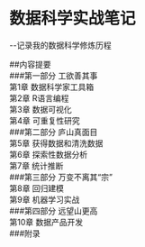 数据科学实战笔记
====
--记录我的数据科学修炼历程  

##内容提要  
###第一部分 工欲善其事  
第1章 数据科学家工具箱  
第2章 R语言编程  
第3章 数据可视化  
第4章 可重复性研究  
###第二部分 庐山真面目  
第5章 获得数据和清洗数据  
第6章 探索性数据分析  
第7章 统计推断  
###第三部分 万变不离其“宗”  
第8章 回归建模  
第9章 机器学习实战  
###第四部分 远望山更高  
第10章 数据产品开发  
###附录  